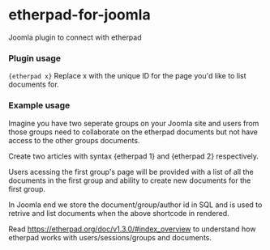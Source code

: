 # etherpad-for-joomla
Joomla plugin to connect with etherpad

### Plugin usage


`
{etherpad x}
`
Replace x with the unique ID for the page you'd like to list documents for.

### Example usage

Imagine you have two seperate groups on your Joomla site and users from those groups need to collaborate on the etherpad documents but not have access to the other groups documents.

Create two articles with syntax {etherpad 1} and {etherpad 2} respectively.

Users acessing the first group's page will be provided with a list of all the documents in the first group and ability to create new documents for the first group.

In Joomla end we store the document/group/author id in SQL and is used to retrive and list documents when the above shortcode in rendered.

Read https://etherpad.org/doc/v1.3.0/#index_overview to understand how etherpad works with users/sessions/groups and documents.

